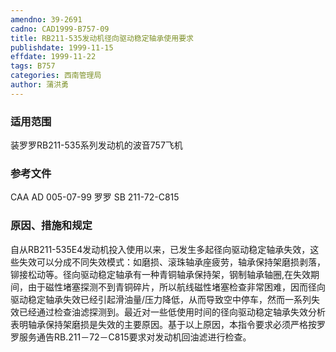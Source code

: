 ```yaml
---
amendno: 39-2691
cadno: CAD1999-B757-09
title: RB211-535发动机径向驱动稳定轴承使用要求
publishdate: 1999-11-15
effdate: 1999-11-22
tags: B757
categories: 西南管理局
author: 蒲洪勇
---
```


### 适用范围 
装罗罗RB211-535系列发动机的波音757飞机

### 参考文件
CAA AD 005-07-99 
罗罗 SB 211-72-C815

### 原因、措施和规定 
自从RB211-535E4发动机投入使用以来，已发生多起径向驱动稳定轴承失效，这些失效可以分成不同失效模式：如磨损、滚珠轴承座疲劳，轴承保持架磨损剥落，铆接松动等。径向驱动稳定轴承有一种青铜轴承保持架，钢制轴承轴圈,在失效期间，由于磁性堵塞探测不到青铜碎片，所以航线磁性堵塞检查非常困难，因而径向驱动稳定轴承失效已经引起滑油量/压力降低，从而导致空中停车，然而一系列失效已经通过检查油滤探测到。最近对一些低使用时间的径向驱动稳定轴承失效分析表明轴承保持架磨损是失效的主要原因。基于以上原因，本指令要求必须严格按罗罗服务通告RB.211－72－C815要求对发动机回油滤进行检查。
